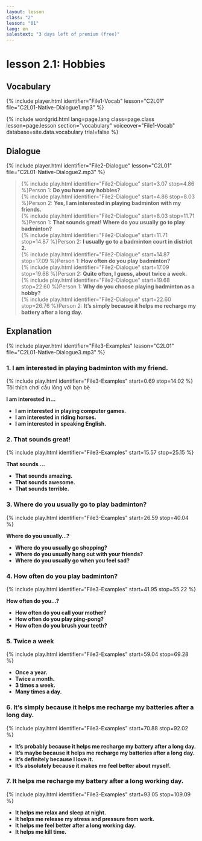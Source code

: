 ```yaml
---
layout: lesson
class: "2"
lesson: "01"
lang: en
salestext: "3 days left of premium (free)"
---
```


# lesson 2.1: Hobbies 

## Vocabulary
{% include player.html identifier="File1-Vocab" lesson="C2L01" file="C2L01-Native-Dialogue1.mp3" %}

{% include wordgrid.html lang=page.lang
		class=page.class 
		lesson=page.lesson 
		section="vocabulary"
		voiceover="File1-Vocab"
		database=site.data.vocabulary 
		trial=false %}



## Dialogue
{% include player.html identifier="File2-Dialogue" lesson="C2L01" file="C2L01-Native-Dialogue2.mp3" %}

             
> {% include play.html identifier="File2-Dialogue" start=3.07 stop=4.86 %}Person 1: __Do you have any hobbies?__    
> {% include play.html identifier="File2-Dialogue" start=4.86 stop=8.03 %}Person 2: __Yes, I am interested in playing badminton with my friends.__    
> {% include play.html identifier="File2-Dialogue" start=8.03 stop=11.71 %}Person 1: __That sounds great! Where do you usually go to play badminton?__   
> {% include play.html identifier="File2-Dialogue" start=11.71  stop=14.87 %}Person 2: __I usually go to a badminton court in district 2.__   
> {% include play.html identifier="File2-Dialogue" start=14.87 stop=17.09 %}Person 1: __How often do you play badminton?__       
> {% include play.html identifier="File2-Dialogue" start=17.09 stop=19.68 %}Person 2: __Quite often, I guess, about twice a week.__    
> {% include play.html identifier="File2-Dialogue" start=19.68  stop=22.60 %}Person 1: __Why do you choose playing badminton as a hobby?__   
> {% include play.html identifier="File2-Dialogue" start=22.60 stop=26.76 %}Person 2: __It’s simply because it helps me recharge my battery after a long day.__    

## Explanation
{% include player.html identifier="File3-Examples" lesson="C2L01" file="C2L01-Native-Dialogue3.mp3" %}

### 1. I am interested in playing badminton with my friend.
{% include play.html identifier="File3-Examples" start=0.69 stop=14.02 %} Tôi thích chơi cầu lông với bạn bè 

__I am interested in…__ 

- __I am interested in playing computer games.__ 
- __I am interested in riding horses.__ 
- __I am interested in speaking English.__ 

### 2. That sounds great!
{% include play.html identifier="File3-Examples" start=15.57 stop=25.15 %} 

__That sounds …__
- __That sounds amazing.__
- __That sounds awesome.__
- __That sounds terrible.__
### 3. Where do you usually go to play badminton?
{% include play.html identifier="File3-Examples" start=26.59 stop=40.04 %}

__Where do you usually…?__

- __Where do you usually go shopping?__
- __Where do you usually hang out with your friends?__
- __Where do you usually go when you feel sad?__
### 4. How often do you play badminton?
{% include play.html identifier="File3-Examples" start=41.95 stop=55.22 %}

__How often do you…?__
- __How often do you call your mother?__
- __How often do you play ping-pong?__
- __How often do you brush your teeth?__
### 5. Twice a week
{% include play.html identifier="File3-Examples" start=59.04 stop=69.28 %}

- __Once a year.__
- __Twice a month.__
- __3 times a week.__
- __Many times a day.__
### 6. It’s simply because it helps me recharge my batteries after a long day.
{% include play.html identifier="File3-Examples" start=70.88 stop=92.02 %}

- __It’s probably because it helps me recharge my battery after a long day.__
- __It’s maybe because it helps me recharge my batteries after a long day.__
- __It’s definitely because I love it.__
- __It’s absolutely because it makes me feel better about myself.__
### 7. It helps me recharge my battery after a long working day.
{% include play.html identifier="File3-Examples" start=93.05 stop=109.09 %}

- __It helps me relax and sleep at night.__
- __It helps me release my stress and pressure from work.__
- __It helps me feel better after a long working day.__
- __It helps me kill time.__
